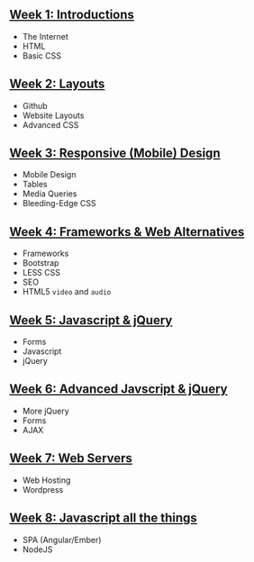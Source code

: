 [Week 1: Introductions](Week-1)
--------
* The Internet
* HTML
* Basic CSS

[Week 2: Layouts](Week-2)
--------
* Github
* Website Layouts
* Advanced CSS

[Week 3: Responsive (Mobile) Design](Week-3)
---------
* Mobile Design
* Tables
* Media Queries
* Bleeding-Edge CSS

[Week 4: Frameworks & Web Alternatives](Week-4)
--------
* Frameworks
* Bootstrap
* LESS CSS
* SEO
* HTML5 `video` and `audio`

[Week 5: Javascript & jQuery](Week-5)
--------
* Forms
* Javascript
* jQuery

[Week 6: Advanced Javscript & jQuery](Week-6)
----------
* More jQuery
* Forms
* AJAX

[Week 7: Web Servers](Week-7)
--------
* Web Hosting
* Wordpress

[Week 8: Javascript all the things](Week-8)
--------
* SPA (Angular/Ember)
* NodeJS